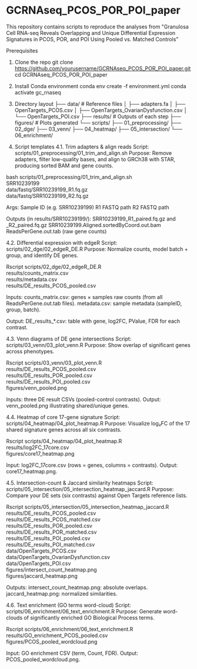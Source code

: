 # GCRNAseq_PCOS_POR_POI_paper
This repository contains scripts to reproduce the analyses from "Granulosa Cell RNA-seq Reveals Overlapping and Unique Differential Expression Signatures in PCOS, POR, and POI Using Pooled vs. Matched Controls"

Prerequisites

1. Clone the repo
git clone https://github.com/yourusername/GCRNAseq_PCOS_POR_POI_paper.git
cd GCRNAseq_PCOS_POR_POI_paper

2. Install Conda environment
conda env create -f environment.yml
conda activate gc_rnaseq

3. Directory layout
├── data/                  # Reference files
│   ├── adapters.fa
│   ├── OpenTargets_PCOS.csv
│   ├── OpenTargets_OvarianDysfunction.csv
│   └── OpenTargets_POI.csv
├── results/               # Outputs of each step
├── figures/               # Plots generated
└── scripts/
    ├── 01_preprocessing/
    ├── 02_dge/
    ├── 03_venn/
    ├── 04_heatmap/
    ├── 05_intersection/
    └── 06_enrichment/
    
4. Script templates
4.1. Trim adapters & align reads
Script: scripts/01_preprocessing/01_trim_and_align.sh
Purpose: Remove adapters, filter low-quality bases, and align to GRCh38 with STAR, producing sorted BAM and gene counts.

bash scripts/01_preprocessing/01_trim_and_align.sh \
  SRR10239199 \
  data/fastq/SRR10239199_R1.fq.gz \
  data/fastq/SRR10239199_R2.fq.gz

Args:
    Sample ID (e.g. SRR10239199)
    R1 FASTQ path
    R2 FASTQ path

Outputs (in results/SRR10239199/):
    SRR10239199_R1_paired.fq.gz and _R2_paired.fq.gz
    SRR10239199.Aligned.sortedByCoord.out.bam
    ReadsPerGene.out.tab (raw gene counts)

4.2. Differential expression with edgeR
Script: scripts/02_dge/02_edgeR_DE.R
Purpose: Normalize counts, model batch + group, and identify DE genes.

Rscript scripts/02_dge/02_edgeR_DE.R \
  results/counts_matrix.csv \
  results/metadata.csv \
  results/DE_results_PCOS_pooled.csv

Inputs:
    counts_matrix.csv: genes × samples raw counts (from all ReadsPerGene.out.tab files).
    metadata.csv: sample metadata (sampleID, group, batch).

Output:
    DE_results_*.csv: table with gene, log2FC, PValue, FDR for each contrast.

4.3. Venn diagrams of DE gene intersections
Script: scripts/03_venn/03_plot_venn.R
Purpose: Show overlap of significant genes across phenotypes.

Rscript scripts/03_venn/03_plot_venn.R \
  results/DE_results_PCOS_pooled.csv \
  results/DE_results_POR_pooled.csv \
  results/DE_results_POI_pooled.csv \
  figures/venn_pooled.png

Inputs: three DE result CSVs (pooled-control contrasts).
Output: venn_pooled.png illustrating shared/unique genes.

4.4. Heatmap of core 17-gene signature
Script: scripts/04_heatmap/04_plot_heatmap.R
Purpose: Visualize log₂FC of the 17 shared signature genes across all six contrasts.

Rscript scripts/04_heatmap/04_plot_heatmap.R \
  results/log2FC_17core.csv \
  figures/core17_heatmap.png

Input: log2FC_17core.csv (rows = genes, columns = contrasts).
Output: core17_heatmap.png.

4.5. Intersection-count & Jaccard similarity heatmaps
Script: scripts/05_intersection/05_intersection_heatmap_jaccard.R
Purpose: Compare your DE sets (six contrasts) against Open Targets reference lists.

Rscript scripts/05_intersection/05_intersection_heatmap_jaccard.R \
  results/DE_results_PCOS_pooled.csv \
  results/DE_results_PCOS_matched.csv \
  results/DE_results_POR_pooled.csv \
  results/DE_results_POR_matched.csv \
  results/DE_results_POI_pooled.csv \
  results/DE_results_POI_matched.csv \
  data/OpenTargets_PCOS.csv \
  data/OpenTargets_OvarianDysfunction.csv \
  data/OpenTargets_POI.csv \
  figures/intersect_count_heatmap.png \
  figures/jaccard_heatmap.png

Outputs:
    intersect_count_heatmap.png: absolute overlaps.
    jaccard_heatmap.png: normalized similarities.

4.6. Text enrichment (GO terms word-cloud)
Script: scripts/06_enrichment/06_text_enrichment.R
Purpose: Generate word-clouds of significantly enriched GO Biological Process terms.

Rscript scripts/06_enrichment/06_text_enrichment.R \
  results/GO_enrichment_PCOS_pooled.csv \
  figures/PCOS_pooled_wordcloud.png

Input: GO enrichment CSV (term, Count, FDR).
Output: PCOS_pooled_wordcloud.png.


